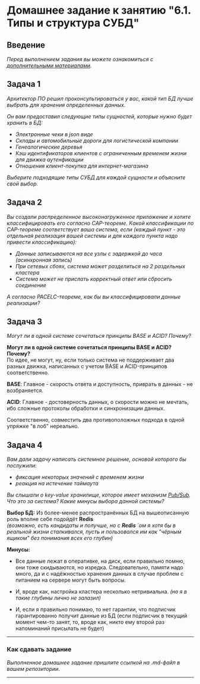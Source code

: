 # Домашнее задание к занятию "6.1. Типы и структура СУБД"

## Введение

*Перед выполнением задания вы можете ознакомиться с 
[дополнительными материалами](https://github.com/netology-code/virt-homeworks/tree/master/additional/README.md).*

## Задача 1

*Архитектор ПО решил проконсультироваться у вас, какой тип БД 
лучше выбрать для хранения определенных данных.*

*Он вам предоставил следующие типы сущностей, которые нужно будет хранить в БД:*

- *Электронные чеки в json виде*
- *Склады и автомобильные дороги для логистической компании*
- *Генеалогические деревья*
- *Кэш идентификаторов клиентов с ограниченным временем жизни для движка аутенфикации*
- *Отношения клиент-покупка для интернет-магазина*

*Выберите подходящие типы СУБД для каждой сущности и объясните свой выбор.*

## Задача 2

*Вы создали распределенное высоконагруженное приложение и хотите классифицировать его согласно 
CAP-теореме. Какой классификации по CAP-теореме соответствует ваша система, если 
(каждый пункт - это отдельная реализация вашей системы и для каждого пункта надо привести классификацию):*

- *Данные записываются на все узлы с задержкой до часа (асинхронная запись)*
- *При сетевых сбоях, система может разделиться на 2 раздельных кластера*
- *Система может не прислать корректный ответ или сбросить соединение*

*А согласно PACELC-теореме, как бы вы классифицировали данные реализации?*

## Задача 3

*Могут ли в одной системе сочетаться принципы BASE и ACID? Почему?*

**Могут ли в одной системе сочетаться принципы BASE и ACID? Почему?**  
По идее, не могут, ну, если только система не поддерживает два разных движка, написанных с учетом BASE и ACID-принципов соответственно.  

**BASE**: Главное - скорость ответа и доступность, приврать в данных - не возбраняется.  

**ACID**: Главное - достоверность данных, о скорости можно не мечтать, ибо сложные протоколы обработки и синхронизации данных.  

Соответственно, совместить два противоположных подхода в одной упряжке "в лоб" нереально.

## Задача 4

*Вам дали задачу написать системное решение, основой которого бы послужили:*

- *фиксация некоторых значений с временем жизни*
- *реакция на истечение таймаута*

*Вы слышали о key-value хранилище, которое имеет механизм [Pub/Sub](https://habr.com/ru/post/278237/). 
Что это за система? Какие минусы выбора данной системы?*

**Выбор БД:**
Из более-менее распространённых БД на вышеописанную роль вполне себе подойдёт **Redis**  
*(возможно, есть кандидаты и получше, но с* ***Redis*** *`ом я хотя бы в реальной жизни сталкивался, пусть и пользовался им как "чёрным ящиком" без понимания всех его глубин)*

**Минусы:**
* Все данные лежат в оперативке, на диск, если правильно помню, они тоже скидываются, но изредка. Следовательно, памяти надо много, да и с надёжностью хранения данных в случае проблем с питанием на сервере могут быть вопросы.

* И, вроде как, настройка кластера несколько нетривиальна. *(но я в такие глубины лично не залазил)*

* И, если я правильно понимаю, то нет гарантии, что подписчик гарантированно получит данные из БД (если подписчик в текущий момент чем-то занят, то, вроде как, никто ему второй раз напоминаний присылать не будет)

---

### Как cдавать задание

*Выполненное домашнее задание пришлите ссылкой на .md-файл в вашем репозитории.*

---
